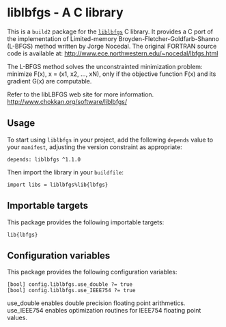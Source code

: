 # liblbfgs - A C library

This is a `build2` package for the [`liblbfgs`](https://github.com/chokkan/liblbfgs)
C library. It provides a C port of the implementation of Limited-memory
Broyden-Fletcher-Goldfarb-Shanno (L-BFGS) method written by Jorge Nocedal.
The original FORTRAN source code is available at:
http://www.ece.northwestern.edu/~nocedal/lbfgs.html

The L-BFGS method solves the unconstrainted minimization problem:
    minimize F(x), x = (x1, x2, ..., xN),
only if the objective function F(x) and its gradient G(x) are computable.

Refer to the libLBFGS web site for more information.
http://www.chokkan.org/software/liblbfgs/


## Usage

To start using `liblbfgs` in your project, add the following `depends`
value to your `manifest`, adjusting the version constraint as appropriate:

```
depends: liblbfgs ^1.1.0
```

Then import the library in your `buildfile`:

```
import libs = liblbfgs%lib{lbfgs}
```


## Importable targets

This package provides the following importable targets:

```
lib{lbfgs}
```

<DESCRIPTION-OF-IMPORTABLE-TARGETS>


## Configuration variables

This package provides the following configuration variables:

```
[bool] config.liblbfgs.use_double ?= true
[bool] config.liblbfgs.use_IEEE754 ?= true
```

use_double enables double precision floating point arithmetics.
use_IEEE754 enables optimization routines for IEEE754 floating point values.